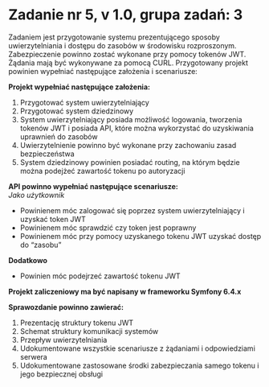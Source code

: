 # Zadanie nr 5, v 1.0, grupa zadań: 3
Zadaniem jest przygotowanie systemu prezentującego sposoby uwierzytelniania i dostępu do zasobów w środowisku rozproszonym.
Zabezpieczenie powinno zostać wykonane przy pomocy tokenów JWT. Żądania mają być wykonywane za pomocą CURL.
Przygotowany projekt powinien wypełniać następujące założenia i scenariusze:

**Projekt wypełniać następujące założenia:**
1. Przygotować system uwierzytelniający
2. Przygotować system dziedzinowy
3. System uwierzytelniający posiada możliwość logowania, tworzenia tokenów JWT i posiada API, które można wykorzystać do uzyskiwania uprawnień do zasobów
4. Uwierzytelnienie powinno być wykonane przy zachowaniu zasad bezpieczeństwa
5. System dziedzinowy powinien posiadać routing, na którym będzie można podejżeć zawartość tokenu po autoryzacji

**API powinno wypełniać następujące scenariusze:**  
*Jako użytkownik*  
- Powinienem móc zalogować się poprzez system uwierzytelniający i uzyskać token JWT
- Powinienem móc sprawdzić czy token jest poprawny
- Powinienem móc przy pomocy uzyskanego tokenu JWT uzyskać dostęp do “zasobu”

**Dodatkowo**
- Powinien móc podejrzeć zawartość tokenu JWT

**Projekt zaliczeniowy ma być napisany w frameworku Symfony 6.4.x**

**Sprawozdanie powinno zawierać:**
1. Prezentację struktury tokenu JWT
2. Schemat struktury komunikacji systemów
3. Przepływ uwierzytelniania
4. Udokumentowane wszystkie scenariusze z żądaniami i odpowiedziami serwera
5. Udokumentowane zastosowane środki zabezpieczania samego tokenu i jego bezpiecznej obsługi
